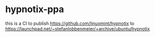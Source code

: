# hypnotix-ppa

this is a CI to publish https://github.com/linuxmint/hypnotix to https://launchpad.net/~stefanlobbenmeier/+archive/ubuntu/hypnotix
